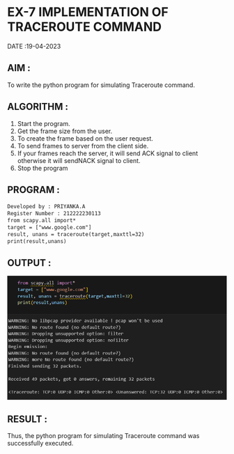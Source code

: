 # EX-7 IMPLEMENTATION OF TRACEROUTE COMMAND

DATE :19-04-2023

## AIM :
To write the python program for simulating Traceroute command.

## ALGORITHM :
1. Start the program.
2. Get the frame size from the user.
3. To create the frame based on the user request.
4. To send frames to server from the client side.
5. If your frames reach the server, it will send ACK signal to client
otherwise it will sendNACK signal to client.
6. Stop the program

## PROGRAM :
```
Developed by : PRIYANKA.A
Register Number : 212222230113
from scapy.all import*
target = ["www.google.com"]
result, unans = traceroute(target,maxttl=32)
print(result,unans)
```
## OUTPUT :
![](./1.png)

## RESULT :
Thus, the python program for simulating Traceroute command was successfully executed.